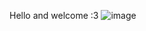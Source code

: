 Hello and welcome :3
![image](https://user-images.githubusercontent.com/77122840/186431882-57a37d60-a1d7-481d-bd58-64cc778f7b96.png)
